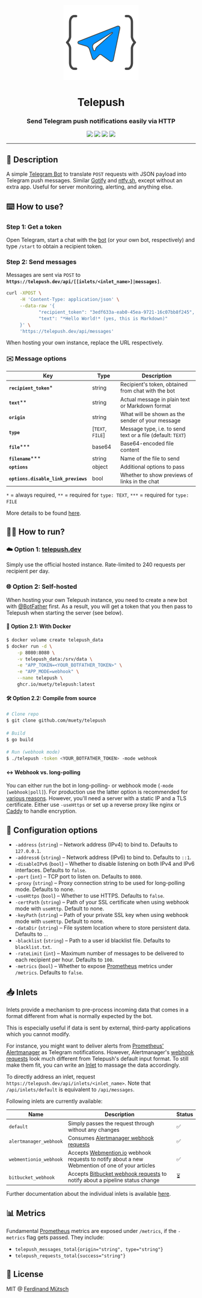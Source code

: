 <p align="center">
  <img src="views/static/logo.svg" height="200">
</p>

<h1 align="center">Telepush</h1>
<h3 align="center">Send Telegram push notifications easily via HTTP</h3>

<p align="center">
<img src="https://badges.fw-web.space/github/license/muety/telepush">
<a href="mailto:ferdinand@muetsch.io?subject=Thanks for creating MailWhale" target="_blank"><img src="https://badges.fw-web.space/badge/say%20thanks-%F0%9F%99%8F-%23159CE4"></a>
<a href="https://wakapi.dev" target="_blank"><img src="https://badges.fw-web.space/endpoint?url=https://wakapi.dev/api/compat/shields/v1/n1try/interval:any/project:telepush&color=blue"></a>
<a href="https://sonarcloud.io/dashboard?id=muety_telegram-middleman-bot"><img src="https://sonarcloud.io/api/project_badges/measure?project=muety_telegram-middleman-bot&metric=security_rating"></a>
</p>

---
## 📄 Description
A simple [Telegram Bot](https://t.me/MiddleManBot) to translate `POST` requests with JSON payload into Telegram push messages. Similar [Gotify](https://gotify.net/) and [ntfy.sh](https://ntfy.sh/), except without an extra app. Useful for server monitoring, alerting, and anything else.


## ⌨️ How to use?
### Step 1: Get a token
Open Telegram, start a chat with the [bot](https://t.me/MiddleManBot) (or your own bot, respectively) and type `/start` to obtain a recipient token.

### Step 2: Send messages
Messages are sent via `POST` to **`https://telepush.dev/api/[[inlets/<inlet_name>]|messages]`**.

```bash
curl -XPOST \
     -H 'Content-Type: application/json' \
     --data-raw '{
            "recipient_token": "3edf633a-eab0-45ea-9721-16c07bb8f245",
            "text": "*Hello World!* (yes, this is Markdown)"
     }' \
     'https://telepush.dev/api/messages'
```
When hosting your own instance, replace the URL respectively.

### ✉️ Message options
| **Key**                     | **Type**                    | **Description**                                             |
|-----------------------------|-----------------------------|-------------------------------------------------------------|
| **`recipient_token`***      | string                      | Recipient's token, obtained from chat with the bot          |
| **`text`****                | string                      | Actual message in plain text or Markdown format             |
| **`origin`**                | string                      | What will be shown as the sender of your message            |
| **`type`**                  | [`TEXT`, `FILE`]            | Message type, i.e. to send text or a file (default: `TEXT`) |
| **`file`*****               | base64                      | Base64-encoded file content                                 |
| **`filename`*****           | string                      | Name of the file to send                                    |
| **`options`**               | object                      | Additional options to pass                                  |
|**`options.disable_link_previews`** | bool             | Whether to show previews of links in the chat               |

`*` = always required, `**` = required for `type: TEXT`, `***` = required for `type: FILE`

More details to be found [here](/inlets).

## 🏃‍♀️ How to run?
### ☁️ Option 1: [telepush.dev](https://telepush.dev)
Simply use the official hosted instance. Rate-limited to 240 requests per recipient per day. 

### 🌐 Option 2: Self-hosted
When hosting your own Telepush instance, you need to create a new bot with [@BotFather](https://t.me/BotFather) first. As a result, you will get a token that you then pass to Telepush when starting the server (see below).

#### 🐳 Option 2.1: With Docker
```bash
$ docker volume create telepush_data
$ docker run -d \
    -p 8080:8080 \
    -v telepush_data:/srv/data \
    -e "APP_TOKEN=<YOUR_BOTFATHER_TOKEN>" \
    -e "APP_MODE=webhook" \
    --name telepush \
    ghcr.io/muety/telepush:latest
```

#### 🛠 Option 2.2: Compile from source
```bash
# Clone repo
$ git clone github.com/muety/telepush

# Build
$ go build

# Run (webhook mode)
$ ./telepush -token <YOUR_BOTFATHER_TOKEN> -mode webhook
```

#### ↔️ Webhook vs. long-polling
You can either run the bot in long-polling- or webhook mode (`-mode [webhook|poll]`). For production use the latter option is recommended for [various reasons](https://core.telegram.org/bots/webhooks). However, you'll need a server with a static IP and a TLS certificate. 
Either use `-useHttps` or set up a reverse proxy like nginx or [Caddy](https://caddyserver.com) to handle encryption.

## 🔧 Configuration options
* `-address` (`string`) – Network address (IPv4) to bind to. Defaults to `127.0.0.1`.
* `-address6` (`string`) – Network address (IPv6) to bind to. Defaults to `::1`.
* `-disableIPv6` (`bool`) – Whether to disable listening on both IPv4 and IPv6 interfaces. Defaults to `false`.
* `-port` (`int`) – TCP port to listen on. Defaults to `8080`.
* `-proxy` (`string`) – Proxy connection string to be used for long-polling mode. Defaults to none.
* `-useHttps` (`bool`) – Whether to use HTTPS. Defaults to `false`.
* `-certPath` (`string`) – Path of your SSL certificate when using webhook mode with `useHttp`. Default to none.
* `-keyPath` (`string`) – Path of your private SSL key when using webhook mode with `useHttp`. Default to none.
* `-dataDir` (`string`) – File system location where to store persistent data. Defaults to `.`.
* `-blacklist` (`string`) – Path to a user id blacklist file. Defaults to `blacklist.txt`.
* `-rateLimit` (`int`) – Maximum number of messages to be delivered to each recipient per hour. Defaults to `100`.
* `-metrics` (`bool`) – Whether to expose [Prometheus](https://prometheus.io) metrics under `/metrics`. Defaults to `false`.

## 📥 Inlets
Inlets provide a mechanism to pre-process incoming data that comes in a format different from what is normally expected by the bot. 

This is especially useful if data is sent by external, third-party applications which you cannot modify.

For instance, you might want to deliver alerts from [Prometheus' Alertmanager](https://prometheus.io/docs/alerting/alertmanager/) as Telegram notifications. However, Alertmanager's [webhook requests](https://prometheus.io/docs/alerting/configuration/#webhook_config) look much different from Telepush's default input format. To still make them fit, you can write an [Inlet](/inlets) to massage the data accordingly.

To directly address an inlet, request `https://telepush.dev/api/inlets/<inlet_name>`. Note that `/api/inlets/default` is equivalent to `/api/messages`.

Following inlets are currently available:

| Name         | Description                                                                                                 | Status |
|--------------|-------------------------------------------------------------------------------------------------------------|--------|
| `default`      | Simply passes the request through without any changes                                                       | ✅      |
| `alertmanager_webhook` | Consumes [Alertmanager webhook requests](https://prometheus.io/docs/alerting/configuration/#webhook_config) | ✅      |
| `webmentionio_webhook` | Accepts [Webmention.io](https://webmention.io/) webhook requests to notify about a new Webmention of one of your articles | ✅      |
| `bitbucket_webhook` | Accepts [Bitbucket webhook requests](https://confluence.atlassian.com/bitbucket/tutorial-create-and-trigger-a-webhook-747606432.html) to notify about a pipeline status change | ⏳      |

Further documentation about the individual inlets is available [here](/inlets).

## 📊 Metrics
Fundamental [Prometheus](https://prometheus) metrics are exposed under `/metrics`, if the `-metrics` flag gets passed. They include:
* `telepush_messages_total{origin="string", type="string"}` 
* `telepush_requests_total{success="string"}` 

## 📓 License
MIT @ [Ferdinand Mütsch](https://muetsch.io)
